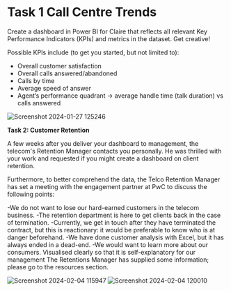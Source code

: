 # **Task 1 Call Centre Trends**

Create a dashboard in Power BI for Claire that reflects all relevant Key Performance Indicators (KPIs) and metrics in the dataset. Get creative! 

Possible KPIs include (to get you started, but not limited to):

- Overall customer satisfaction
- Overall calls answered/abandoned
- Calls by time
- Average speed of answer
- Agent’s performance quadrant -> average handle time (talk duration) vs calls answered

![Screenshot 2024-01-27 125246](https://github.com/Preetam-Pawar/PwC-Switzerland-Power-BI-in-Data-Analytics-Experience/assets/93385110/87931d97-df4f-4216-8ed1-3dfbc78e8b82)

**Task 2: Customer Retention**

A few weeks after you deliver your dashboard to management, the telecom's Retention Manager contacts you personally. He was thrilled with your work and requested if you might create a dashboard on client retention.

Furthermore, to better comprehend the data, the Telco Retention Manager has set a meeting with the engagement partner at PwC to discuss the following points:


-We do not want to lose our hard-earned customers in the telecom business.
-The retention department is here to get clients back in the case of termination.
-Currently, we get in touch after they have terminated the contract, but this is reactionary: it would be preferable to know who is at danger beforehand.
-We have done customer analysis with Excel, but it has always ended in a dead-end.
-We would want to learn more about our consumers. Visualised clearly so that it is self-explanatory for our management The Retentions Manager has supplied some information; please go to the resources section.

![Screenshot 2024-02-04 115947](https://github.com/Preetam-Pawar/PwC-Switzerland-Power-BI-in-Data-Analytics-Experience/assets/93385110/4c61916a-938e-4841-b805-2badc3c1efe6)
![Screenshot 2024-02-04 120010](https://github.com/Preetam-Pawar/PwC-Switzerland-Power-BI-in-Data-Analytics-Experience/assets/93385110/ecda2f28-37ee-432a-ac76-be218c0d560c)
